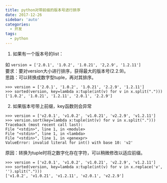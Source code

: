 ```yaml
---
title: python对带前缀的版本号进行排序
date: 2017-12-26
sidebar: 'auto'
categories:
  - 开发
tags:
  - python
---
```


1.  如果有一个版本号的list：  

如 `version = ['2.0.1', '1.0.2', '1.0.21', '2,2.9', '1.2.11']`  
要求：要对version大小进行排序，获得最大的版本号\(2.2.9\)。  
思路：可以转换成数字型tuple，再对其排序。

```
>>> version = ['2.0.1', '1.0.2', '1.0.21', '2.2.9', '1.2.11']
>>> sorted(version, key=lambda x:tuple(int(v) for v in x.split(".")))
['1.0.2', '1.0.21', '1.2.11', '2.0.1', '2.2.9']
```

2.  如果版本号带上前缀，key函数则会异常

```
>>> version = ['v2.0.1', 'v1.0.2', 'v1.0.21', 'v2.2.9', 'v1.2.11']
>>> version.sort(key=lambda x:tuple(int(v) for v in x.split(".")))
Traceback (most recent call last):
File "<stdin>", line 1, in <module>
File "<stdin>", line 1, in <lambda>
File "<stdin>", line 1, in <genexpr>
ValueError: invalid literal for int() with base 10: 'v2'
```

原因：转换为tuple时将之数字化存在字符，可以稍微修改以适应前缀。

```
>>> version = ['v2.0.1', 'v1.0.2', 'v1.0.21', 'v2.2.9', 'v1.2.11']
>>> sorted(version, key=lambda x:tuple(int(v) for v in x.replace('v', '').split(".")))
['v1.0.2', 'v1.0.21', 'v1.2.11', 'v2.0.1', 'v2.2.9']
```
